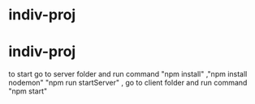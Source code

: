 # indiv-proj
# indiv-proj


to start 
go to server folder and run command "npm install" ,"npm install nodemon" "npm run startServer" , go to client folder and run command "npm start"

